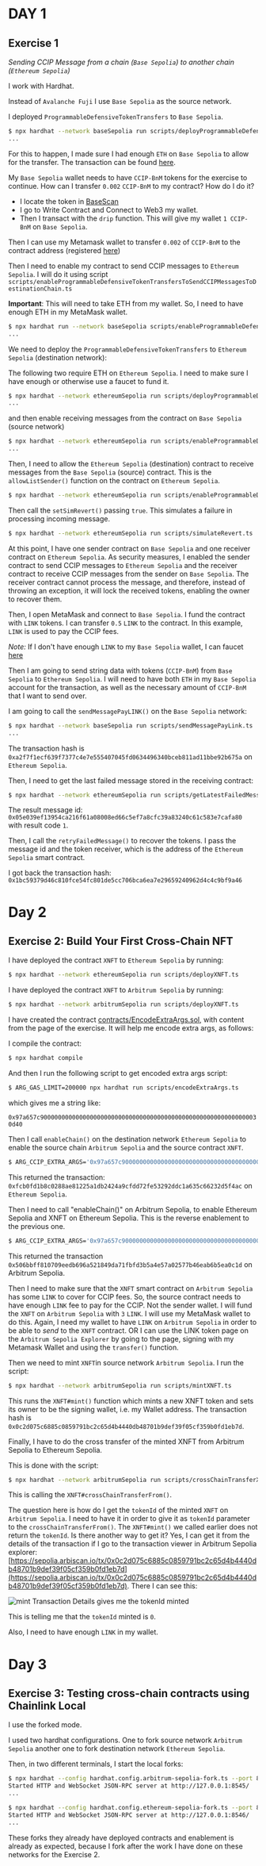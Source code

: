 # DAY 1

## Exercise 1

*Sending CCIP Message from a chain (`Base Sepolia`) to another chain (`Ethereum Sepolia`)*

I work with Hardhat.

Instead of `Avalanche Fuji` I use `Base Sepolia` as the source network.

I deployed `ProgrammableDefensiveTokenTransfers` to `Base Sepolia`.

```bash
$ npx hardhat --network baseSepolia run scripts/deployProgrammableDefensiveTokenTransfers.ts
...
```

For this to happen, I made sure I had enough `ETH` on `Base Sepolia` to allow for the transfer. The transaction
can be found [here](https://sepolia.basescan.org/tx/0x19d4958218b07eda8c50e43172855a7acd544b9947f4cb97445f5b1e818be654).

My `Base Sepolia` wallet needs to have `CCIP-BnM` tokens for the exercise to continue. How can I transfer `0.002` `CCIP-BnM` to my contract?
How do I do it?

- I locate the token in [BaseScan](https://sepolia.basescan.org/token/0x88a2d74f47a237a62e7a51cdda67270ce381555e)
- I go to Write Contract and Connect to Web3 my wallet.
- Then I transact with the `drip` function. This will give my wallet `1 CCIP-BnM` on `Base Sepolia`.

Then I can use my Metamask wallet to transfer `0.002` of `CCIP-BnM` to the contract address (registered [here](./scripts/Base%20Sepolia_ProgrammableDefensiveTokenTransfers.json))

Then I need to enable my contract to send CCIP messages to `Ethereum Sepolia`.
I will do it using script `scripts/enableProgrammableDefensiveTokenTransfersToSendCCIPMessagesToDestinationChain.ts`

**Important**: This will need to take ETH from my wallet. So, I need to have enough ETH in my MetaMask
wallet.

```bash
$ npx hardhat run --network baseSepolia scripts/enableProgrammableDefensiveTokenTransfersToSendCCIPMessagesToDestinationChain.ts
...
```

We need to deploy the `ProgrammableDefensiveTokenTransfers` to `Ethereum Sepolia` (destination network):

The following two require ETH on `Ethereum Sepolia`. I need to make sure I have enough or otherwise use a faucet to fund it.

```bash
$ npx hardhat --network ethereumSepolia run scripts/deployProgrammableDefensiveTokenTransfers.ts
...
```

and then enable receiving messages from the contract on `Base Sepolia` (source network)

```bash
$ npx hardhat --network ethereumSepolia run scripts/enableProgrammableDefensiveTokenTransfersToReceiveCCIPMessagesFromSourceChain.ts
...
```

Then, I need to allow the `Ethereum Sepolia` (destination) contract to receive messages from the `Base Sepolia` (source)
contract. This is the `allowListSender()` function on the contract on `Ethereum Sepolia`.

```bash
$ npx hardhat --network ethereumSepolia run scripts/enableProgrammableDefensiveTokenTransfersToReceiveCCIPMessagesFromSourceContract.ts
```

Then call the `setSimRevert()` passing `true`. This simulates a failure in processing incoming message.

```bash
$ npx hardhat --network ethereumSepolia run scripts/simulateRevert.ts
```

At this point, I have one sender contract on `Base Sepolia` and one receiver contract on `Ethereum Sepolia`. As security measures, I enabled the sender contract to send CCIP messages to `Ethereum Sepolia` and the receiver contract to receive CCIP messages from the sender on `Base Sepolia`. The receiver contract cannot process the message, and therefore, instead of throwing an exception, it will lock the received tokens, enabling the owner to recover them.

Then, I open MetaMask and connect to `Base Sepolia`. I fund the contract with `LINK` tokens.
I can transfer `0.5` `LINK` to the contract. In this example, `LINK` is used to pay the CCIP fees.

*Note:* If I don't have enough `LINK` to my `Base Sepolia` wallet, I can faucet [here](https://faucets.chain.link/)

Then I am going to send string data with tokens (`CCIP-BnM`) from `Base Sepolia` to `Ethereum Sepolia`.
I will need to have both `ETH` in my `Base Sepolia` account for the transaction, as well as the
necessary amount of `CCIP-BnM` that I want to send over.

I am going to call the `sendMessagePayLINK()` on the `Base Sepolia` network:

```bash
$ npx hardhat --network baseSepolia run scripts/sendMessagePayLink.ts
...
```
The transaction hash is `0xa2f7f1ecf639f7377c4e7e555407045fd0634496340bceb811ad11bbe92b675a` on `Ethereum Sepolia`.

Then, I need to get the last failed message stored in the receiving contract:

```bash
$ npx hardhat --network ethereumSepolia run scripts/getLatestFailedMessage()
```
The result message id: `0x05e039ef13954ca216f61a08008ed66c5ef7a8cfc39a83240c61c583e7cafa80` with result code `1`.

Then, I call the `retryFailedMessage()` to recover the tokens. I pass the message id and the token receiver, which is the
address of the `Ethereum Sepolia` smart contract.

I got back the transaction hash: `0x1bc59379d46c810fce54fc801de5cc706bca6ea7e29659240962d4c4c9bf9a46`

# Day 2

## Exercise 2: Build Your First Cross-Chain NFT

I have deployed the contract `XNFT` to `Ethereum Sepolia` by running:

```bash
$ npx hardhat --network ethereumSepolia run scripts/deployXNFT.ts
```

I have deployed the contract `XNFT` to `Arbitrum Sepolia` by running:

```bash
$ npx hardhat --network arbitrumSepolia run scripts/deployXNFT.ts
```

I have created the contract [contracts/EncodeExtraArgs.sol](./contracts/EncodeExtraArgs.sol),
with content from the page of the exercise. It will help me encode extra args, as follows:

I compile the contract:

```bash
$ npx hardhat compile
```

And then I run the following script to get encoded extra args script:

```bash
$ ARG_GAS_LIMIT=200000 npx hardhat run scripts/encodeExtraArgs.ts
```

which gives me a string like:

`0x97a657c90000000000000000000000000000000000000000000000000000000000030d40`

Then I call `enableChain()` on the destination network `Ethereum Sepolia` to enable
the source chain `Arbitrum Sepolia` and the source contract `XNFT`.

```bash
$ ARG_CCIP_EXTRA_ARGS='0x97a657c90000000000000000000000000000000000000000000000000000000000030d40' npx hardhat --network ethereumSepolia run scripts/enableArbitrumSepoliaOnEthereumSepolia.ts
```
This returned the transaction: `0xfcb0fd1b8c0288ae81225a1db2424a9cfdd72fe53292ddc1a635c66232d5f4ac` on `Ethereum Sepolia`.

Then I need to call "enableChain()" on Arbitrum Sepolia, to enable Ethereum Sepolia and XNFT on Ethereum Sepolia.
This is the reverse enablement to the previous one.

```bash
$ ARG_CCIP_EXTRA_ARGS='0x97a657c90000000000000000000000000000000000000000000000000000000000030d40' npx hardhat --network arbitrumSepolia run scripts/enableEthereumSepoliaOnArbitrumSepolia.ts
```

This returned the transaction `0x506bbff810709eedb696a521849da71fbfd3b5a4e57a02577b46eab6b5ea0c1d` on Arbitrum Sepolia.

Then I need to make sure that the `XNFT` smart contract on `Arbitrum Sepolia` has some `LINK` to cover for CCIP fees.
So, the source contract needs to have enough `LINK` fee to pay for the CCIP. Not the sender wallet.
I will fund the `XNFT` on `Arbitrum Sepolia` with `3` `LINK`. I will use my MetaMask wallet to do this.
Again, I need my wallet to have `LINK` on `Arbitrum Sepolia` in order to be able to _send_ to the `XNFT` contract.
OR I can use the LINK token page on the `Arbitrum Sepolia Explorer` by going to the page, signing with my Metamask Wallet
and using the `transfer()` function.

Then we need to mint `XNFT`in source network `Arbitrum Sepolia`. I run the script:

```bash
$ npx hardhat --network arbitrumSepolia run scripts/mintXNFT.ts
```

This runs the `XNFT#mint()` function which mints a new XNFT token and sets its owner to be the signing wallet, i.e. my
Wallet address. The transaction hash is `0x0c2d075c6885c0859791bc2c65d4b4440db48701b9def39f05cf359b0fd1eb7d`.

Finally, I have to do the cross transfer of the minted XNFT from Arbitrum Sepolia to Ethereum Sepolia.

This is done with the script:

```bash
$ npx hardhat --network arbitrumSepolia run scripts/crossChainTransferXNFTToEthereumSepolia.ts
```

This is calling the `XNFT#crossChainTransferFrom()`.

The question here is how do I get the `tokenId` of the minted `XNFT` on `Arbitrum Sepolia`. I need to have it in order
to give it as `tokenId` parameter to the `crossChainTransferFrom()`. The `XNFT#mint()` we called earlier does not return
the `tokenId`. Is there another way to get it? Yes, I can get it from the details of the transaction if I go to the
transaction viewer in Arbitrum Sepolia explorer: [https://sepolia.arbiscan.io/tx/0x0c2d075c6885c0859791bc2c65d4b4440db48701b9def39f05cf359b0fd1eb7d](https://sepolia.arbiscan.io/tx/0x0c2d075c6885c0859791bc2c65d4b4440db48701b9def39f05cf359b0fd1eb7d). There I can see this:

![mint Transaction Details gives me the tokenId minted](./images/mintXNFTtokenId.jpg)

This is telling me that the `tokenId` minted is `0`.

Also, I need to have enough `LINK` in my wallet.

# Day 3

## Exercise 3: Testing cross-chain contracts using Chainlink Local

I use the forked mode.

I used two hardhat configurations. One to fork source network `Arbitrum Sepolia` another one to fork destination network
`Ethereum Sepolia`.

Then, in two different terminals, I start the local forks:

```bash
$ npx hardhat --config hardhat.config.arbitrum-sepolia-fork.ts --port 8545
Started HTTP and WebSocket JSON-RPC server at http://127.0.0.1:8545/
...
```

```bash
$ npx hardhat --config hardhat.config.ethereum-sepolia-fork.ts --port 8546
Started HTTP and WebSocket JSON-RPC server at http://127.0.0.1:8546/
...
```

These forks they already have deployed contracts and enablement is already as expected, because
I fork after the work I have done on these networks for the Exercise 2.
